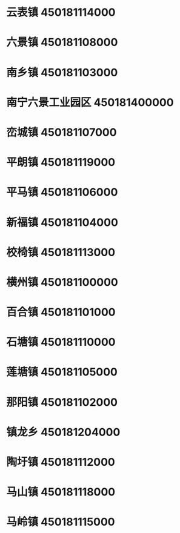 # 云表镇 450181114000
# 六景镇 450181108000
# 南乡镇 450181103000
# 南宁六景工业园区 450181400000
# 峦城镇 450181107000
# 平朗镇 450181119000
# 平马镇 450181106000
# 新福镇 450181104000
# 校椅镇 450181113000
# 横州镇 450181100000
# 百合镇 450181101000
# 石塘镇 450181110000
# 莲塘镇 450181105000
# 那阳镇 450181102000
# 镇龙乡 450181204000
# 陶圩镇 450181112000
# 马山镇 450181118000
# 马岭镇 450181115000
